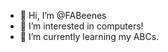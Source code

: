 - 👋 Hi, I’m @FABeenes
- 👀 I’m interested in computers!
- 🌱 I’m currently learning my ABCs.

<!---
FABeenes/FABeenes is a ✨ special ✨ repository because its `README.md` (this file) appears on your GitHub profile.
You can click the Preview link to take a look at your changes.
--->
